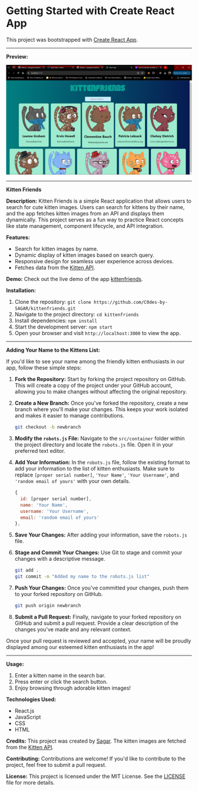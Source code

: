 # Getting Started with Create React App

This project was bootstrapped with [Create React App](https://github.com/facebook/create-react-app).

---

**Preview:**

![Kitten Friends Preview](preview.png)

---

**Kitten Friends**

**Description:**
Kitten Friends is a simple React application that allows users to search for cute kitten images. Users can search for kittens by their name, and the app fetches kitten images from an API and displays them dynamically. This project serves as a fun way to practice React concepts like state management, component lifecycle, and API integration.

**Features:**
- Search for kitten images by name.
- Dynamic display of kitten images based on search query.
- Responsive design for seamless user experience across devices.
- Fetches data from the [Kitten API](https://thecatapi.com/).

**Demo:**
Check out the live demo of the app [kittenfriends](https://c0des-by-sagar.github.io/kittenfriends/).

**Installation:**
1. Clone the repository: `git clone https://github.com/C0des-by-SAGAR/kittenfriends.git`
2. Navigate to the project directory: `cd kittenfriends`
3. Install dependencies: `npm install`
4. Start the development server: `npm start`
5. Open your browser and visit `http://localhost:3000` to view the app.

---

**Adding Your Name to the Kittens List:**

If you'd like to see your name among the friendly kitten enthusiasts in our app, follow these simple steps:

1. **Fork the Repository:**
   Start by forking the project repository on GitHub. This will create a copy of the project under your GitHub account, allowing you to make changes without affecting the original repository.

2. **Create a New Branch:**
   Once you've forked the repository, create a new branch where you'll make your changes. This keeps your work isolated and makes it easier to manage contributions.

   ```bash
   git checkout -b newbranch
   ```

3. **Modify the `robots.js` File:**
   Navigate to the `src/container` folder within the project directory and locate the `robots.js` file. Open it in your preferred text editor.

4. **Add Your Information:**
   In the `robots.js` file, follow the existing format to add your information to the list of kitten enthusiasts. Make sure to replace `[proper serial number]`, `'Your Name'`, `'Your Username'`, and `'random email of yours'` with your own details.

   ```javascript
   {
     id: [proper serial number],
     name: 'Your Name',
     username: 'Your Username',
     email: 'random email of yours'
   },
   ```

5. **Save Your Changes:**
   After adding your information, save the `robots.js` file.

6. **Stage and Commit Your Changes:**
   Use Git to stage and commit your changes with a descriptive message.

   ```bash
   git add .
   git commit -m "Added my name to the robots.js list"
   ```

7. **Push Your Changes:**
   Once you've committed your changes, push them to your forked repository on GitHub.

   ```bash
   git push origin newbranch
   ```

8. **Submit a Pull Request:**
   Finally, navigate to your forked repository on GitHub and submit a pull request. Provide a clear description of the changes you've made and any relevant context.

Once your pull request is reviewed and accepted, your name will be proudly displayed among our esteemed kitten enthusiasts in the app!

---

**Usage:**
1. Enter a kitten name in the search bar.
2. Press enter or click the search button.
3. Enjoy browsing through adorable kitten images!

**Technologies Used:**
- React.js
- JavaScript
- CSS
- HTML

**Credits:**
This project was created by [Sagar](https://github.com/C0des-by-SAGAR). The kitten images are fetched from the [Kitten API](https://thecatapi.com/).

**Contributing:**
Contributions are welcome! If you'd like to contribute to the project, feel free to submit a pull request.

**License:**
This project is licensed under the MIT License. See the [LICENSE](https://github.com/C0des-by-SAGAR/kittenfriends/blob/main/LICENSE) file for more details.
